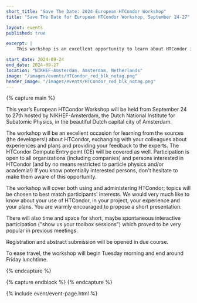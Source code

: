 ```yaml
---
short_title: "Save The Date: 2024 European HTCondor Workshop" 
title: "Save The Date for European HTCondor Workshop, September 24-27"

layout: events
published: true

excerpt: |
    This workshop is an excellent opportunity to learn about HTCondor in the beautiful Amsterdam. 

start_date: 2024-09-24
end_date: 2024-09-27
location: "NIKHEF-Amsterdam. Amsterdam, Netherlands"
image: "/images/events/HTCondor_red_blk_notag.png"
header_image: "/images/events/HTCondor_red_blk_notag.png"
---
```


{% capture main %}

This year’s European HTCondor Workshop will be held from September 24 to 27th hosted by NIKHEF-Amsterdam, the Dutch 
National Institute for Subatomic Physics, in the beautiful Dutch capital city of Amsterdam.

The workshop will be an excellent occasion for learning from the sources (the developers!) about HTCondor, exchanging 
with your colleagues about experiences and plans and providing your feedback to the experts. The HTCondor Compute Entry 
point (CE) will be covered as well. Participation is open to all organizations (including companies) and persons interested
in HTCondor (and by no means restricted to particle physics and/or academia!) If you know potentially interested persons, 
don't hesitate to make them aware of this opportunity.

The workshop will cover both using and administering HTCondor; topics will be chosen to best match participants' interests. 
We would very much like to know about your use of HTCondor, in your project, your experience and your plans. You are warmly
encouraged to propose a short presentation.

There will also time and space for short, maybe spontaneous interactive participation ("show us your toolbox sessions") 
which proved to be very popular in previous meetings. 

Registration and abstract submission will be opened in due course. 

To ease travel, the workshop will begin Tuesday morning and end around Friday lunchtime. 

{% endcapture %}

{% capture endblock %}
{% endcapture %}

{% include event/event-page.html %}
